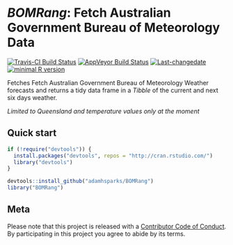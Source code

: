 
<!-- README.md is generated from README.Rmd. Please edit that file -->
*BOMRang*: Fetch Australian Government Bureau of Meteorology Data
=================================================================

[![Travis-CI Build Status](https://travis-ci.org/adamhsparks/BOMRang.svg?branch=master)](https://travis-ci.org/adamhsparks/BOMRang) [![AppVeyor Build Status](https://ci.appveyor.com/api/projects/status/github/adamhsparks/BOMRang?branch=master&svg=true)](https://ci.appveyor.com/project/adamhsparks/BOMRang) [![Last-changedate](https://img.shields.io/badge/last%20change-2017--05--02-brightgreen.svg)](https://github.com/adamhsparks/BOMRang/commits/master) [![minimal R version](https://img.shields.io/badge/R%3E%3D-3.4.0-brightgreen.svg)](https://cran.r-project.org/)

Fetches Fetch Australian Government Bureau of Meteorology Weather forecasts and returns a tidy data frame in a *Tibble* of the current and next six days weather.

*Limited to Queensland and temperature values only at the moment*

Quick start
-----------

``` r
if (!require("devtools")) {
  install.packages("devtools", repos = "http://cran.rstudio.com/") 
  library("devtools")
}

devtools::install_github("adamhsparks/BOMRang")
library("BOMRang")
```

Meta
----

Please note that this project is released with a [Contributor Code of Conduct](CONDUCT.md). By participating in this project you agree to abide by its terms.
